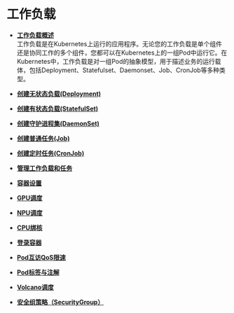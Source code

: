 # 工作负载<a name="cce_10_0046"></a>

-   **[工作负载概述](工作负载概述.md)**  
工作负载是在Kubernetes上运行的应用程序。无论您的工作负载是单个组件还是协同工作的多个组件，您都可以在Kubernetes上的一组Pod中运行它。在Kubernetes中，工作负载是对一组Pod的抽象模型，用于描述业务的运行载体，包括Deployment、Statefulset、Daemonset、Job、CronJob等多种类型。
-   **[创建无状态负载\(Deployment\)](创建无状态负载(Deployment).md)**  

-   **[创建有状态负载\(StatefulSet\)](创建有状态负载(StatefulSet).md)**  

-   **[创建守护进程集\(DaemonSet\)](创建守护进程集(DaemonSet).md)**  

-   **[创建普通任务\(Job\)](创建普通任务(Job).md)**  

-   **[创建定时任务\(CronJob\)](创建定时任务(CronJob).md)**  

-   **[管理工作负载和任务](管理工作负载和任务.md)**  

-   **[容器设置](容器设置.md)**  

-   **[GPU调度](GPU调度.md)**  

-   **[NPU调度](NPU调度.md)**  

-   **[CPU绑核](CPU绑核.md)**  

-   **[登录容器](登录容器.md)**  

-   **[Pod互访QoS限速](Pod互访QoS限速.md)**  

-   **[Pod标签与注解](Pod标签与注解.md)**  

-   **[Volcano调度](Volcano调度.md)**  

-   **[安全组策略（SecurityGroup）](安全组策略（SecurityGroup）.md)**  


